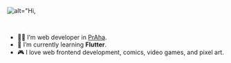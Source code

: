 <picture>
   <source srcset="https://github.com/user-attachments/assets/06730e17-70e4-421a-b967-0ccc35cf626b" media="(prefers-color-scheme: dark)"> 
   <img src="https://github.com/user-attachments/assets/b74d9257-476f-4dea-93b2-4e712de1021d" alt=alt="Hi, I'm Shun Kondo">
</picture>
 
 &nbsp;
 
  - 👨‍💻  I’m web developer in [PrAha](https://www.praha-inc.com/).
  - 📝  I’m currently learning **Flutter**.
  - 🎮  I love web frontend development, comics, video games, and pixel art. 
